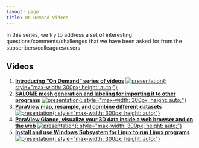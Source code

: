 ```yaml
---
layout: page
title: On Demand Videos
---
```


In this series, we try to address a set of interesting questions/comments/challenges that we have been asked for from the subscribers/colleagues/users.

## Videos

1. [**Introducing “On Demand” series of videos**](https://www.youtube.com/watch?v=ezuaVQk-HRQ)
[![presentation](http://img.youtube.com/vi/ezuaVQk-HRQ/0.jpg){: style="max-width: 300px; height: auto;"}](https://www.youtube.com/watch?v=ezuaVQk-HRQ)
2. [**SALOME mesh generation and labeling for importing it to other programs**](https://www.youtube.com/watch?v=pvPintLL63Q)
[![presentation](http://img.youtube.com/vi/pvPintLL63Q/0.jpg){: style="max-width: 300px; height: auto;"}](https://www.youtube.com/watch?v=pvPintLL63Q)
3. [**ParaView map, resample, and combine different datasets**](https://www.youtube.com/watch?v=OggPGUEgl3c)
[![presentation](http://img.youtube.com/vi/OggPGUEgl3c/0.jpg){: style="max-width: 300px; height: auto;"}](https://www.youtube.com/watch?v=OggPGUEgl3c)
4. [**ParaView Glance, visualize your 3D data inside a web browser and on the web**](https://www.youtube.com/watch?v=UcFWOzG5ygM)
[![presentation](http://img.youtube.com/vi/UcFWOzG5ygM/0.jpg){: style="max-width: 300px; height: auto;"}](https://www.youtube.com/watch?v=UcFWOzG5ygM)
5. [**Install and use Windows Subsystem for Linux to run Linux programs**](https://www.youtube.com/watch?v=Xa6vM0Ot1hc)
[![presentation](http://img.youtube.com/vi/Xa6vM0Ot1hc/0.jpg){: style="max-width: 300px; height: auto;"}](https://www.youtube.com/watch?v=Xa6vM0Ot1hc)
